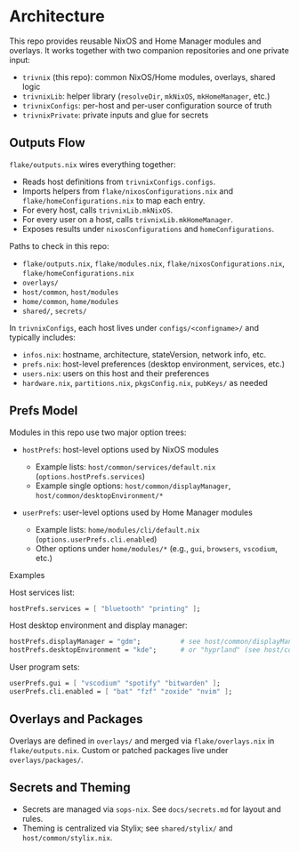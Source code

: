 # Architecture

This repo provides reusable NixOS and Home Manager modules and overlays. It works together with two companion repositories and one private input:

- `trivnix` (this repo): common NixOS/Home modules, overlays, shared logic
- `trivnixLib`: helper library (`resolveDir`, `mkNixOS`, `mkHomeManager`, etc.)
- `trivnixConfigs`: per-host and per-user configuration source of truth
- `trivnixPrivate`: private inputs and glue for secrets

## Outputs Flow

`flake/outputs.nix` wires everything together:

- Reads host definitions from `trivnixConfigs.configs`.
- Imports helpers from `flake/nixosConfigurations.nix` and `flake/homeConfigurations.nix` to map each entry.
- For every host, calls `trivnixLib.mkNixOS`.
- For every user on a host, calls `trivnixLib.mkHomeManager`.
- Exposes results under `nixosConfigurations` and `homeConfigurations`.

Paths to check in this repo:
- `flake/outputs.nix`, `flake/modules.nix`, `flake/nixosConfigurations.nix`, `flake/homeConfigurations.nix`
- `overlays/`
- `host/common`, `host/modules`
- `home/common`, `home/modules`
- `shared/`, `secrets/`

In `trivnixConfigs`, each host lives under `configs/<configname>/` and typically includes:
- `infos.nix`: hostname, architecture, stateVersion, network info, etc.
- `prefs.nix`: host-level preferences (desktop environment, services, etc.)
- `users.nix`: users on this host and their preferences
- `hardware.nix`, `partitions.nix`, `pkgsConfig.nix`, `pubKeys/` as needed

## Prefs Model

Modules in this repo use two major option trees:

- `hostPrefs`: host-level options used by NixOS modules
  - Example lists: `host/common/services/default.nix` (`options.hostPrefs.services`)
  - Example single options: `host/common/displayManager`, `host/common/desktopEnvironment/*`

- `userPrefs`: user-level options used by Home Manager modules
  - Example lists: `home/modules/cli/default.nix` (`options.userPrefs.cli.enabled`)
  - Other options under `home/modules/*` (e.g., `gui`, `browsers`, `vscodium`, etc.)

Examples

Host services list:

```nix
hostPrefs.services = [ "bluetooth" "printing" ];
```

Host desktop environment and display manager:

```nix
hostPrefs.displayManager = "gdm";          # see host/common/displayManager
hostPrefs.desktopEnvironment = "kde";      # or "hyprland" (see host/common/desktopEnvironment)
```

User program sets:

```nix
userPrefs.gui = [ "vscodium" "spotify" "bitwarden" ];
userPrefs.cli.enabled = [ "bat" "fzf" "zoxide" "nvim" ];
```

## Overlays and Packages

Overlays are defined in `overlays/` and merged via `flake/overlays.nix` in `flake/outputs.nix`. Custom or patched packages live under `overlays/packages/`.

## Secrets and Theming

- Secrets are managed via `sops-nix`. See `docs/secrets.md` for layout and rules.
- Theming is centralized via Stylix; see `shared/stylix/` and `host/common/stylix.nix`.
